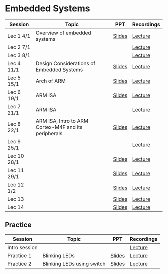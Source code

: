# Embedded Systems

|Session|Topic |PPT |Recordings|
|-------|------|----|----------|
| Lec 1	4/1|Overview of embedded systems| [Slides](https://drive.google.com/open?id=1TsUeMqq55ap_fH5V4VkK4SH2TwCiE8k2&authuser=0)	| [Lecture](https://drive.google.com/file/d/1I1Rkt8t9y2_Q57o_R-1J3l3SUprsxcbx/view?ts=5ff3fb8d)	|
| Lec 2	7/1|	| 	| [Lecture](https://drive.google.com/file/d/1E2DriCmlmZzCfjm1DCBwRLWbeT9xxUAa/view)	|
| Lec 3	8/1|	| 	| [Lecture](https://drive.google.com/file/d/1fOxOWaPPeUMLlAKZNlgBps6nrmdfDOnc/view)	|
| Lec 4	11/1|	Design Considerations of Embedded Systems| [Slides](https://drive.google.com/open?id=1Xv_VrlwohTzC1YPeOAZYJI5ROwG5dPSm&authuser=0)	| [Lecture](https://drive.google.com/open?id=1XIQH0cB_vsElqbhFjxCN0N2Rwg3-vlcY&authuser=0)	|
| Lec 5	15/1| Arch of ARM	| [Slides](https://drive.google.com/open?id=14RQbJ1YS_pgAO7_jO_PoPYJJeQdoNt1x&authuser=0)	| [Lecture](https://drive.google.com/open?id=1gPsrJ5IwDUlctTbwqE5qdpz0QtsMCBVz&authuser=0)	|
| Lec 6	19/1|ARM ISA	| [Slides](https://drive.google.com/open?id=1OQhIYPdEC8O71Gye_Es0znwDLKTOCXpf&authuser=0)	| [Lecture](https://drive.google.com/open?id=1TwOkEwKjRRQNlnADlr2CXfsiI5Zg3_qz&authuser=0)	|
| Lec 7	21/1|ARM ISA | 	| [Lecture](https://drive.google.com/open?id=1x9C9SvvHZfasuASq1Z2j8adR_VTaifiJ&authuser=0)	|
| Lec 8	22/1|ARM ISA, Intro to ARM Cortex-M4F and its peripherals	| [Slides ](https://drive.google.com/open?id=1OxJg_Pqy-CqpjxvdNu4aHx7yLSgHB7JV&authuser=0)	| [Lecture](https://drive.google.com/open?id=1chqzOkqjNrSBtu4splQ_hvg3Y7v_hxV5&authuser=0)	|
| Lec 9	25/1|	| 	| [Lecture](https://drive.google.com/file/d/1NgCNwp0E8LWHIxOd-YDH2IKZ1g2jOW_8/view?usp=sharing_eil&ts=600e65bf)	|
| Lec 10 28/1	|	| [Slides]()	| [Lecture](https://drive.google.com/file/d/19qqN1-ZdN78Mjx9XRLqB6_o8_JEbqJMW/view?usp=sharing_eil&ts=601299b1)	|
| Lec 11	29/1|	| [Slides]()	| [Lecture](https://drive.google.com/file/d/1wDdZxyhKSx53a4zxhECTYaxUh09QyPw7/view?usp=sharing_eil&ts=6013e896)	|
| Lec 12	1/2|	| [Slides]()	| [Lecture](https://drive.google.com/file/d/1YzRy1md1yICCRgIBfySFapglSEojaNPD/view?usp=sharing_eil&ts=60178a4b)	|
| Lec 13	|	| [Slides]()	| [Lecture]()	|
| Lec 14	|	| [Slides]()	| [Lecture]()	|

## Practice
|Session|Topic |PPT |Recordings|
|-------|------|----|----------|
| Intro session |	 |	| [Lecture](https://drive.google.com/file/d/1u8LRmYmYz5vivgG82LGmGSOAzuK0otQP/view?ts=5ff44710)	|
| Practice 1 	|Blinking LEDs  |[Slides](https://drive.google.com/open?id=1HvssjG9WMSYZHpNvQX3bcQCHvi8YJaoD&authuser=0)	| [Lecture](https://drive.google.com/open?id=12NjeQQB77sbEh6SFEiqd11P-r078bk-W&authuser=0)	|
| Practice 2	|Blinking LEDs using switch |[Slides](https://drive.google.com/open?id=1wNOj8b-BxgEFQQkFcBUGxrUhE2A_DEG9&authuser=0)	| [Lecture](https://drive.google.com/open?id=1LarxL41_-lX4P8M__EDJWEyTMp-bsJBS&authuser=0)	|

